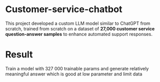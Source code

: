 # Customer-service-chatbot
This project developed a custom LLM model similar to ChatGPT from scratch, trained from scratch on a dataset of **27,000 customer service question-answer samples** to enhance automated support responses.
# Result
Train a model with 327 000 trainable params and generate relatively meaningful answer which is good at low parameter and limit data

